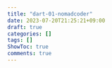 ```yaml
---
title: "dart-01-nomadcoder"
date: 2023-07-20T21:25:21+09:00
draft: true
categories: []
tags: []
ShowToc: true
comments: true
---
```



